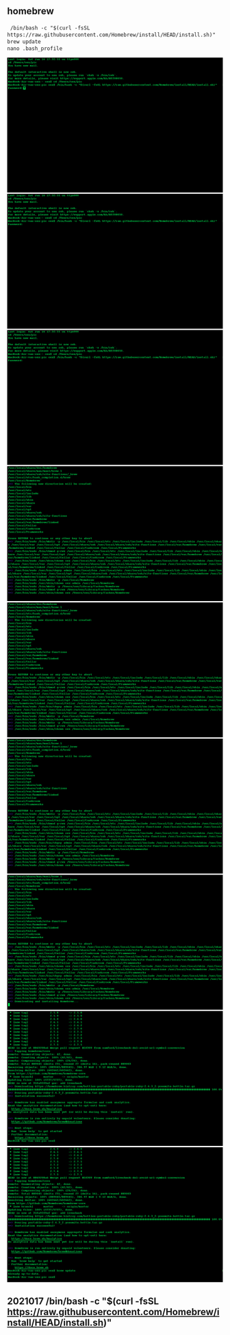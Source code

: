 ## homebrew

````
 /bin/bash -c "$(curl -fsSL https://raw.githubusercontent.com/Homebrew/install/HEAD/install.sh)"
brew update
nano .bash_profile
````


![brew](..//pictures/homebrew_00.png)
![brew](..//pictures/homebrew_01.png)
![brew](..//pictures/homebrew_02.png)
![brew](..//pictures/homebrew_03.png)
![brew](..//pictures/homebrew_04.png)
![brew](..//pictures/homebrew_05.png)
![brew](..//pictures/homebrew_06.png)
![brew](..//pictures/homebrew_07.png)
![brew](..//pictures/homebrew_08.png)


## 2021017  /bin/bash -c "$(curl -fsSL https://raw.githubusercontent.com/Homebrew/install/HEAD/install.sh)"

